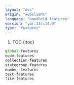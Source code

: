 ```yaml
---
layout: "doc"
origin: "webclient"
language: "handheld features"
version: "yar.13rc14.0"
type: "features"
---
```


1. TOC
{:toc}

```js
global-features
node-features
collection-features
stategroup-features
number-features
text-features
file-features
```
